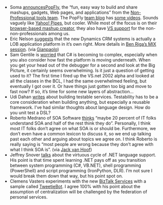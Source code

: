-   Soma
    [announces](http://blogs.msdn.com/somasegar/archive/2007/05/18/popfly.aspx)[PopFly](http://www.popfly.ms),
    the “fun, easy way to build and share mashups, gadgets, Web pages,
    and applications” from the [Non-Professional tools
    team](http://www.popfly.ms/Overview/About.aspx). The PopFly [team
    blog](http://popflyteam.spaces.live.com) has [some
    videos](http://popflyteam.spaces.live.com/Blog/cns!51018025071FD37F!131.entry).
    Sounds vaguely like [Yahoo! Pipes](http://pipes.yahoo.com), but
    cooler. While most of the focus is on their [browser-based mashup
    creator](http://www.popfly.ms/Overview/Default.aspx), they also have
    [VS support](http://www.popfly.ms/Overview/Explorer.aspx) for the
    non-non-professionals among us.
-   Eric Nelson
    [suggests](http://blogs.msdn.com/ericnel/archive/2007/05/16/microsoft-crm-microsoft-business-application-platform.aspx)
    that the new Dynamics CRM systems is actually a LOB application
    platform in it’s own right. More details in [Ben Riga’s MIX
    session](http://sessions.visitmix.com/default.asp?event=1011&session=2012&pid=DEV09&disc=&id=1518&year=2007&search=DEV09).
    (via
    [Gianpaolo](http://blogs.msdn.com/gianpaolo/archive/2007/05/16/microsoft-rpfbalobnaialltactiyjfuvsasfs.aspx))
-   Sam Gentile is
    [worried](http://codebetter.com/blogs/sam.gentile/archive/2007/05/18/new-and-notable-167.aspx)
    that C\# is becoming to complex, especially when you also consider
    how fast the platform is moving underneath. When you get your head
    out of the debugger for a second and look at the Big Picture, it
    certainly seems overwhelming. Is it just a question of getting used
    to it? The first time I fired up the VS.net 2002 alpha and looked at
    all the classes in the BCL, I had the same overwhelmed feeling, but
    eventually I got over it. Or have things just gotten too big and
    move to fast now? If so, it’s time for some new layers of
    abstraction…
-   Udi Dahan
    [writes](http://udidahan.weblogs.us/2007/05/17/testing-services-the-hard-way-with-wcf/)
    about building testable services. Testability has to be a core
    consideration when building anything, but especially a reusable
    framework. I’ve had similar thoughts about language design. How do
    you unit test a DSL?
-   Roberto Medrano of SOA Software
    [thinks](http://www.infoworld.com/article/07/05/14/20FEsoabottle-1_1.html)
    “maybe 20 percent of IT folks understand SOA and half of the rest
    think they do”. Personally, I think most IT folks don’t agree on
    what SOA is or should be. Furthermore, we don’t even have a common
    lexicon to discuss it, so we end up talking past each other and
    arguing about topics we agree on. I think Roberto is really saying
    is “most people are wrong because they don’t agree with what I think
    SOA is”. (via [Jack van
    Hoof](http://soa-eda.blogspot.com/2007/05/do-we-understand-soa.html))
-   Jeffrey Snover
    [talks](http://blogs.msdn.com/powershell/archive/2007/05/18/the-virtuous-cycle-net-developers-using-to-powershell.aspx)
    about the virtuous cycle of .NET language support. His point is that
    time spent learning .NET pays off as you transition between system
    programming (C\#, VB.NET), shell programming (PowerShell) and script
    programming (IronPython, DLR). I’m not sure I would break them down
    that way, but his point spot on.
-   Clemens Vasters experiments with the new [BizTalk
    Services](http://labs.biztalk.net/) with a sample called
    [TweetieBot](http://blogs.msdn.com/clemensv/archive/2007/05/16/tweetiebot-a-biztalk-services-experiment.aspx).
    I agree 100% with his point about the assumption of centralization
    will be challenged by the federation of personal services.

